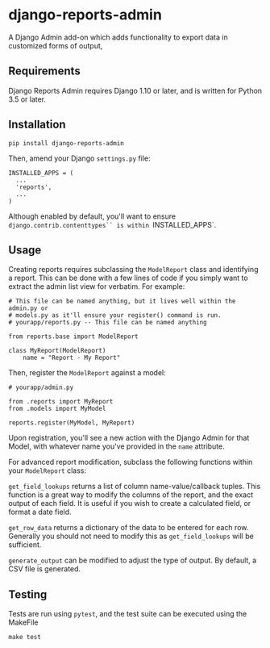 # django-reports-admin

A Django Admin add-on which adds functionality to export data in customized forms of output,

## Requirements

Django Reports Admin requires Django 1.10 or later, and is written for Python 3.5 or later.

## Installation

    pip install django-reports-admin

Then, amend your Django `settings.py` file:

    INSTALLED_APPS = (
      ...
      'reports',
      ...
    )

Although enabled by default, you'll want to ensure
`django.contrib.contenttypes`` is within `INSTALLED_APPS`.

## Usage

Creating reports requires subclassing the `ModelReport` class and identifying a
report. This can be done with a few lines of code if you simply want to extract
the admin list view for verbatim. For example:

    # This file can be named anything, but it lives well within the admin.py or
    # models.py as it'll ensure your register() command is run.
    # yourapp/reports.py -- This file can be named anything

    from reports.base import ModelReport

    class MyReport(ModelReport)
        name = "Report - My Report"

Then, register the `ModelReport` against a model:

    # yourapp/admin.py

    from .reports import MyReport
    from .models import MyModel

    reports.register(MyModel, MyReport)

Upon registration, you'll see a new action with the Django Admin for that Model,
with whatever name you've provided in the `name` attribute.

For advanced report modification, subclass the following functions within your
`ModelReport` class:

`get_field_lookups` returns a list of column name-value/callback tuples. This
function is a great way to modify the columns of the report, and the exact
output of each field. It is useful if you wish to create a calculated field, or
format a date field.

`get_row_data` returns a dictionary of the data to be entered for each row.
Generally you should not need to modify this as `get_field_lookups` will be
sufficient.

`generate_output` can be modified to adjust the type of output. By default, a
CSV file is generated.


## Testing

Tests are run using `pytest`, and the test suite can be executed using the
MakeFile

    make test
